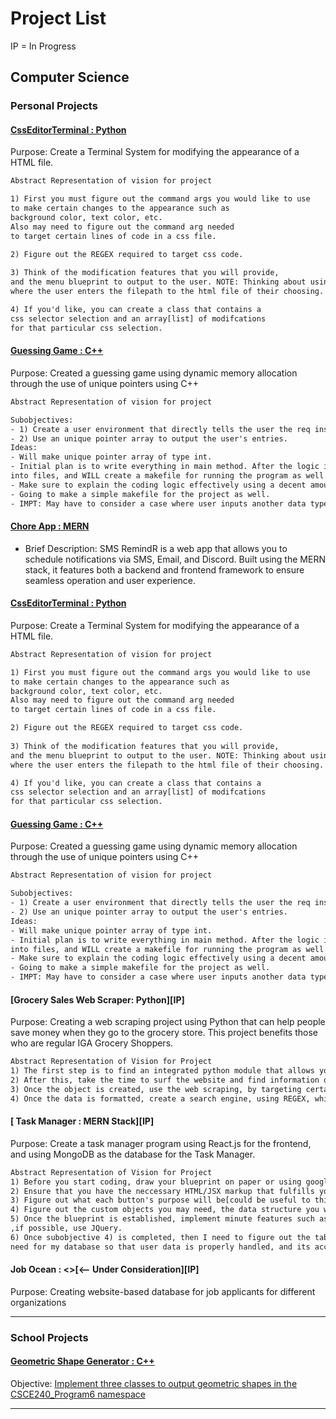 [Purpose]: <> "The purpose of this document is to house the formatting scheme for my readme file for my git remote repo associated with my resume."

# Project List
IP = In Progress

## Computer Science

### Personal Projects

#### [CssEditorTerminal : Python](https://github.com/ArdoineDocteur/RepoAssociatedWResume/tree/main/CssEditorTerminal(Python))

Purpose: Create a Terminal System for modifying the appearance of a HTML file.
```txt
Abstract Representation of vision for project

1) First you must figure out the command args you would like to use 
to make certain changes to the appearance such as 
background color, text color, etc. 
Also may need to figure out the command arg needed 
to target certain lines of code in a css file.

2) Figure out the REGEX required to target css code.
 
3) Think of the modification features that you will provide, 
and the menu blueprint to output to the user. NOTE: Thinking about using the command line 
where the user enters the filepath to the html file of their choosing.

4) If you'd like, you can create a class that contains a 
css selector selection and an array[list] of modifcations 
for that particular css selection.

```
#### [Guessing Game : C++](https://github.com/ArdoineDocteur/RepoAssociatedWResume/tree/main/GuessingGame(c%2B%2B))

Purpose: Created a guessing game using dynamic memory allocation through the use of unique pointers using C++
```txt
Abstract Representation of vision for project

Subobjectives:
- 1) Create a user environment that directly tells the user the req instructions
- 2) Use an unique pointer array to output the user's entries.
Ideas:
- Will make unique pointer array of type int.
- Initial plan is to write everything in main method. After the logic is implemented correctly, I will split the code
into files, and WILL create a makefile for running the program as well.
- Make sure to explain the coding logic effectively using a decent amount of comments.
- Going to make a simple makefile for the project as well.
- IMPT: May have to consider a case where user inputs another data type other than a number. Will use a try and catch block for that.
```
#### [Chore App : MERN](https://github.com/Darnell-Chen/SMS-RemindR)
- Brief Description: SMS RemindR is a web app that allows you to schedule notifications via SMS, Email, and Discord. Built using the MERN stack, it features both a backend and frontend framework to ensure seamless operation and user experience.

#### [CssEditorTerminal : Python](https://github.com/ArdoineDocteur/RepoAssociatedWResume/tree/main/CssEditorTerminal(Python))

Purpose: Create a Terminal System for modifying the appearance of a HTML file.
```txt
Abstract Representation of vision for project

1) First you must figure out the command args you would like to use 
to make certain changes to the appearance such as 
background color, text color, etc. 
Also may need to figure out the command arg needed 
to target certain lines of code in a css file.

2) Figure out the REGEX required to target css code.
 
3) Think of the modification features that you will provide, 
and the menu blueprint to output to the user. NOTE: Thinking about using the command line 
where the user enters the filepath to the html file of their choosing.

4) If you'd like, you can create a class that contains a 
css selector selection and an array[list] of modifcations 
for that particular css selection.

```
#### [Guessing Game : C++](https://github.com/ArdoineDocteur/RepoAssociatedWResume/tree/main/GuessingGame(c%2B%2B))

Purpose: Created a guessing game using dynamic memory allocation through the use of unique pointers using C++
```txt
Abstract Representation of vision for project

Subobjectives:
- 1) Create a user environment that directly tells the user the req instructions
- 2) Use an unique pointer array to output the user's entries.
Ideas:
- Will make unique pointer array of type int.
- Initial plan is to write everything in main method. After the logic is implemented correctly, I will split the code
into files, and WILL create a makefile for running the program as well.
- Make sure to explain the coding logic effectively using a decent amount of comments.
- Going to make a simple makefile for the project as well.
- IMPT: May have to consider a case where user inputs another data type other than a number. Will use a try and catch block for that.


```

#### [Grocery Sales Web Scraper: Python][IP]

Purpose: Creating a web scraping project using Python that can help people save money when they go to the grocery store. This project benefits those who are regular IGA Grocery Shoppers.
```txt
Abstract Representation of Vision for Project
1) The first step is to find an integrated python module that allows you to use some sort of querying system, that is similar to Javascript, with the exception that you can provide a link to a website to be that dynamic DOM object to query in.[Link to article that talks about 7 libraries that are useful for web scraping: https://www.projectpro.io/article/python-libraries-for-web-scraping/625#:~:text=Requests%2C%20BeautifulSoup%2C%20Scrapy%2C%20and,for%20web%20scraping%20in%20Python.]
2) After this, take the time to surf the website and find information of importance that is uploaded daily. Once this is found, understand the purpose of the display and then create a class that allows you to display this information in a more linear way.
3) Once the object is created, use the web scraping, by targeting certain information to create objects that are formatted in a format that can be displayed in tabular or tab-delimited format in a text file.
4) Once the data is formatted, create a search engine, using REGEX, which is responsible for pulling up data that is relative to the data retreived from the website.
```

[Personal Note]: <> "Can Make Project Title into a hyperlink referencing the directory containing the project. Inside of that directory, I can display my roadmap as a markdown document. The markdown document can also contain the instructions to run the project. If the roadmap wasn't used for the project, then I can go to project executables directory and derive my pre-alpha roadmap from there."

#### [ Task Manager : MERN Stack][IP]

Purpose: Create a task manager program using React.js for the frontend, and using MongoDB as the database for the Task Manager.
```txt
Abstract Representation of Vision for Project
1) Before you start coding, draw your blueprint on paper or using google drawing(complete, blueprint in green folder in blue bookbag)
2) Ensure that you have the neccessary HTML/JSX markup that fulfills your needs as far as blueprints[Implement in html first, and then use the JSX converter online]
3) Figure out what each button's purpose will be[could be useful to think of some simple things such as checking for amount of tasks, checking the priority of tasks,(add more features here as ideas come along]
4) Figure out the custom objects you may need, the data structure you want to use, and implement these via javascript for your backend dev. IMPT: Based on the purpose of this idea, I believe using a Min Heap or a BST could be extremely useful. Therefore, refer to blue CSCE 146 notebook and the data structures directory from that class for more information. a) Once you know what objects you may need, create a UML diagram before you begin coding. It is highly recommended to create the classes needed, along with their member functions, in the .ts or .js file, and then create the UML diagram from there.
5) Once the blueprint is established, implement minute features such as transitions to make the UI feel satisfying through the use of css and
,if possible, use JQuery.
6) Once subobjective 4) is completed, then I need to figure out the tables that I will
need for my database so that user data is properly handled, and its access is seemless.
```
[Personal Note]: <> "Can Make Project Title into a hyperlink referencing the directory containing the project. Inside of that directory, I can display my roadmap as a markdown document. The markdown document can also contain the instructions to run the project. If the roadmap wasn't used for the project, then I can go to project executables directory and derive my pre-alpha roadmap from there."

[PN]: <> "IMPT: Next project to add is the creating website-based database for job applicants for different organizations"
#### Job Ocean : <<Programming Language Used>>[<-- Under Consideration][IP]

Purpose: Creating website-based database for job applicants for different organizations

[Personal Note]: <> "Can Make Project Title into a hyperlink referencing the directory containing the project. Inside of that directory, I can display my roadmap as a markdown document. The markdown document can also contain the instructions to run the project. If the roadmap wasn't used for the project, then I can go to project executables directory and derive my pre-alpha roadmap from there."
---

### School Projects 

#### [Geometric Shape Generator : C++](https://github.com/ArdoineDocteur/RepoAssociatedWResume/tree/main/Geometric%20Shape%20Generator(C%2B%2B))

Objective: [Implement three classes to output geometric shapes in the
CSCE240_Program6 namespace](https://github.com/ArdoineDocteur/RepoAssociatedWResume/blob/main/Geometric%20Shape%20Generator(C%2B%2B)/Programming-Assignment-6.pdf)

---
